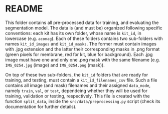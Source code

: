 # README

This folder contains all pre-processed data for training, and evaluating the segmentation model. The data is (and must be) organized following specific conventions: each kit has its own folder, whose name is `kit_id`, in lowercase (e.g. `aconag`). Each of these folders contains two sub-folders with names `kit_id_images` and `kit_id_masks`. The former must contain images with .jpg extension and the latter their corresponding masks in .png format (green pixels for membrane, red for kit, blue for background). Each .jpg image must have one and only one .png mask with the same filename (e.g. `IMG_0254.jpg` (image) and `IMG_0254.png` (mask)). 

On top of these two sub-folders, the `kit_id` folders that are ready for training, and testing, must contain a `kit_id_filenames_csv` file. Such a file contains all image (and mask) filenames and their assigned `data_mode`, namely `train`, `val`, or `test`, dependeing whether they will be used for training, validation or testing, respectively. This file is created with the function `split_data`, inside the `src/data/preprocessing.py` script (check its documentation for further details).


